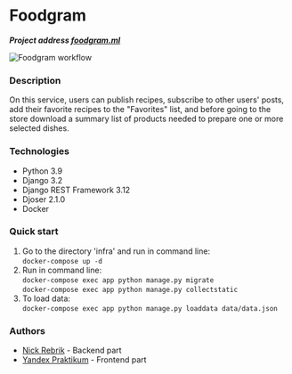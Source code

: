 # Foodgram
***Project address [foodgram.ml](http://foodgram.ml)***</br>

![Foodgram workflow](https://github.com/nick-rebrik/foodgram-project-react/actions/workflows/foodgram_workflow.yml/badge.svg)

### Description
On this service, users can publish recipes, subscribe to other users' posts, add their favorite recipes to the "Favorites" list, and before going to the store download a summary list of products needed to prepare one or more selected dishes.


### Technologies

- Python 3.9
- Django 3.2
- Django REST Framework 3.12
- Djoser 2.1.0
- Docker

### Quick start

1. Go to the directory 'infra' and run in command line:</br>
```docker-compose up -d```
2. Run in command line:</br>
```docker-compose exec app python manage.py migrate```</br>
```docker-compose exec app python manage.py collectstatic```
3. To load data:</br>
```docker-compose exec app python manage.py loaddata data/data.json```

### Authors

- [Nick Rebrik](https://github.com/nick-rebrik) - Backend part
- [Yandex Praktikum](https://github.com/yandex-praktikum) - Frontend part</br>
